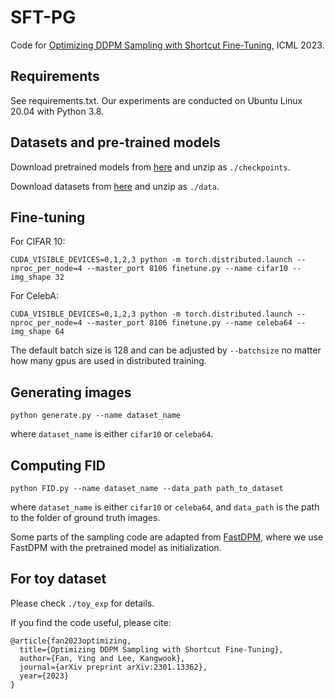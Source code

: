 # SFT-PG

Code for [Optimizing DDPM Sampling with Shortcut Fine-Tuning](https://arxiv.org/abs/2301.13362), ICML 2023. 

## Requirements
See requirements.txt. Our experiments are conducted on Ubuntu Linux 20.04 with Python 3.8.

## Datasets and pre-trained models
Download pretrained models from [here](https://drive.google.com/file/d/1EuoxEVJwRhHWfYV4bhZWjVPyW6cS90Y-/view?usp=sharing) and unzip as `./checkpoints`.

Download datasets from [here](https://drive.google.com/file/d/1fq0yQZS-jCcuYeMBXu-YXKmVL7QByYMb/view?usp=sharing) and unzip as `./data`.

## Fine-tuning
For CIFAR 10:
```
CUDA_VISIBLE_DEVICES=0,1,2,3 python -m torch.distributed.launch --nproc_per_node=4 --master_port 8106 finetune.py --name cifar10 --img_shape 32
```

For CelebA:
```
CUDA_VISIBLE_DEVICES=0,1,2,3 python -m torch.distributed.launch --nproc_per_node=4 --master_port 8106 finetune.py --name celeba64 --img_shape 64
```

The default batch size is 128 and can be adjusted by `--batchsize` no matter how many gpus are used in distributed training.

## Generating images

```
python generate.py --name dataset_name
```
where `dataset_name` is either `cifar10` or `celeba64`.
## Computing FID

```
python FID.py --name dataset_name --data_path path_to_dataset
```
where `dataset_name` is either `cifar10` or `celeba64`, and `data_path` is the path to the folder of ground truth images.

Some parts of the sampling code are adapted from [FastDPM](https://github.com/FengNiMa/FastDPM_pytorch), where we use FastDPM with the pretrained model as initialization. 

## For toy dataset
Please check `./toy_exp` for details.

If you find the code useful, please cite:
```
@article{fan2023optimizing,
  title={Optimizing DDPM Sampling with Shortcut Fine-Tuning},
  author={Fan, Ying and Lee, Kangwook},
  journal={arXiv preprint arXiv:2301.13362},
  year={2023}
}
```
